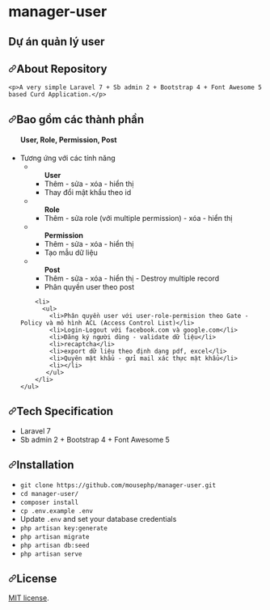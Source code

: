 # manager-user
<h2>Dự án quản lý user</h2>


<div>
    <h2><a id="user-content-about-repository" class="anchor" aria-hidden="true" href="#about-repository"><svg class="octicon octicon-link" viewBox="0 0 16 16" version="1.1" width="16" height="16" aria-hidden="true"><path fill-rule="evenodd" d="M7.775 3.275a.75.75 0 001.06 1.06l1.25-1.25a2 2 0 112.83 2.83l-2.5 2.5a2 2 0 01-2.83 0 .75.75 0 00-1.06 1.06 3.5 3.5 0 004.95 0l2.5-2.5a3.5 3.5 0 00-4.95-4.95l-1.25 1.25zm-4.69 9.64a2 2 0 010-2.83l2.5-2.5a2 2 0 012.83 0 .75.75 0 001.06-1.06 3.5 3.5 0 00-4.95 0l-2.5 2.5a3.5 3.5 0 004.95 4.95l1.25-1.25a.75.75 0 00-1.06-1.06l-1.25 1.25a2 2 0 01-2.83 0z"></path></svg></a>About Repository</h2>

    <p>A very simple Laravel 7 + Sb admin 2 + Bootstrap 4 + Font Awesome 5 based Curd Application.</p>
</div>
    
    
<div>
     <h2><a id="user-content-about-repository" class="anchor" aria-hidden="true" href="#about-repository"><svg class="octicon octicon-link" viewBox="0 0 16 16" version="1.1" width="16" height="16" aria-hidden="true"><path fill-rule="evenodd" d="M7.775 3.275a.75.75 0 001.06 1.06l1.25-1.25a2 2 0 112.83 2.83l-2.5 2.5a2 2 0 01-2.83 0 .75.75 0 00-1.06 1.06 3.5 3.5 0 004.95 0l2.5-2.5a3.5 3.5 0 00-4.95-4.95l-1.25 1.25zm-4.69 9.64a2 2 0 010-2.83l2.5-2.5a2 2 0 012.83 0 .75.75 0 001.06-1.06 3.5 3.5 0 00-4.95 0l-2.5 2.5a3.5 3.5 0 004.95 4.95l1.25-1.25a.75.75 0 00-1.06-1.06l-1.25 1.25a2 2 0 01-2.83 0z"></path></svg></a>Bao gồm các thành phần</h2>
    <ul>
        <h4>User, Role, Permission, Post</h4>
        <li>
            Tương ứng với các tính năng
            <ul>
                <li>
                    <ul>
                        <b>User</b>
                        <li>Thêm - sửa - xóa - hiển thị</li>
                        <li>Thay đổi mật khẩu theo id</li>
                    </ul>
                </li> 
                <li>
                    <ul>
                        <b>Role</b>
                        <li>Thêm - sửa role (với multiple permission) - xóa - hiển thị</li>
                    </ul>
                </li>
                <li>
                    <ul>
                        <b>Permission</b>
                        <li>Thêm - sửa - xóa - hiển thị</li>
                        <li>Tạo mẫu dữ liệu</li>
                    </ul>
                </li>
                <li>
                    <ul>
                        <b>Post</b>
                        <li>Thêm - sửa - xóa - hiển thị - Destroy multiple record</li>
                        <li>Phân quyền user theo post</li>
                    </ul>
                </li>
            </ul>
        </li>

        <li>
          <ul>
            <li>Phân quyền user với user-role-permision theo Gate - Policy và mô hình ACL (Access Control List)</li>
            <li>Login-Logout với facebook.com và google.com</li>
            <li>Đăng ký người dùng - validate dữ liệu</li>
            <li>recaptcha</li>
            <li>export dữ liệu theo định dạng pdf, excel</li>
            <li>Quyên mật khẩu - gửi mail xác thực mật khẩu</li>
            <li></li>
           </ul>
        </li>  
    </ul>
</div>


 <div>
        <h2><a id="user-content-tech-specification" class="anchor" aria-hidden="true" href="#tech-specification"><svg
                    class="octicon octicon-link" viewBox="0 0 16 16" version="1.1" width="16" height="16"
                    aria-hidden="true">
                    <path fill-rule="evenodd"
                        d="M7.775 3.275a.75.75 0 001.06 1.06l1.25-1.25a2 2 0 112.83 2.83l-2.5 2.5a2 2 0 01-2.83 0 .75.75 0 00-1.06 1.06 3.5 3.5 0 004.95 0l2.5-2.5a3.5 3.5 0 00-4.95-4.95l-1.25 1.25zm-4.69 9.64a2 2 0 010-2.83l2.5-2.5a2 2 0 012.83 0 .75.75 0 001.06-1.06 3.5 3.5 0 00-4.95 0l-2.5 2.5a3.5 3.5 0 004.95 4.95l1.25-1.25a.75.75 0 00-1.06-1.06l-1.25 1.25a2 2 0 01-2.83 0z">
                    </path>
                </svg></a>Tech Specification</h2>
        <ul>
            <li>Laravel 7</li>
            <li> Sb admin 2 + Bootstrap 4 + Font Awesome 5</li>
        </ul>
    </div>
    

<div>
        <h2><a id="user-content-installation" class="anchor" aria-hidden="true" href="#installation"><svg
                    class="octicon octicon-link" viewBox="0 0 16 16" version="1.1" width="16" height="16"
                    aria-hidden="true">
                    <path fill-rule="evenodd"
                        d="M7.775 3.275a.75.75 0 001.06 1.06l1.25-1.25a2 2 0 112.83 2.83l-2.5 2.5a2 2 0 01-2.83 0 .75.75 0 00-1.06 1.06 3.5 3.5 0 004.95 0l2.5-2.5a3.5 3.5 0 00-4.95-4.95l-1.25 1.25zm-4.69 9.64a2 2 0 010-2.83l2.5-2.5a2 2 0 012.83 0 .75.75 0 001.06-1.06 3.5 3.5 0 00-4.95 0l-2.5 2.5a3.5 3.5 0 004.95 4.95l1.25-1.25a.75.75 0 00-1.06-1.06l-1.25 1.25a2 2 0 01-2.83 0z">
                    </path>
                </svg></a>Installation</h2>
        <ul>
            <li><code>git clone https://github.com/mousephp/manager-user.git</code></li>
            <li><code>cd manager-user/</code></li>
            <li><code>composer install</code></li>
            <li><code>cp .env.example .env</code></li>
            <li>Update <code>.env</code> and set your database credentials</li>
            <li><code>php artisan key:generate</code></li>
            <li><code>php artisan migrate</code></li>
            <li><code>php artisan db:seed</code></li>
            <li><code>php artisan serve</code></li>
        </ul>
</div>
    
    
  <div>
        <h2><a id="user-content-license" class="anchor" aria-hidden="true" href="#license"><svg class="octicon octicon-link" viewBox="0 0 16 16" version="1.1" width="16" height="16" aria-hidden="true"><path fill-rule="evenodd" d="M7.775 3.275a.75.75 0 001.06 1.06l1.25-1.25a2 2 0 112.83 2.83l-2.5 2.5a2 2 0 01-2.83 0 .75.75 0 00-1.06 1.06 3.5 3.5 0 004.95 0l2.5-2.5a3.5 3.5 0 00-4.95-4.95l-1.25 1.25zm-4.69 9.64a2 2 0 010-2.83l2.5-2.5a2 2 0 012.83 0 .75.75 0 001.06-1.06 3.5 3.5 0 00-4.95 0l-2.5 2.5a3.5 3.5 0 004.95 4.95l1.25-1.25a.75.75 0 00-1.06-1.06l-1.25 1.25a2 2 0 01-2.83 0z"></path></svg></a>License</h2>
        <p><a href="https://opensource.org/licenses/MIT" rel="nofollow">MIT license</a>.</p>
</div>
